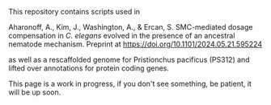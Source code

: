 This repository contains scripts used in 

Aharonoff, A., Kim, J., Washington, A., & Ercan, S. SMC-mediated dosage compensation in _C. elegans_ evolved in the presence of an ancestral nematode mechanism. Preprint at https://doi.org/10.1101/2024.05.21.595224

as well as a rescaffolded genome for Pristionchus pacificus (PS312) and lifted over annotations for protein coding genes.

This page is a work in progress, if you don't see something, be patient, it will be up soon. 
